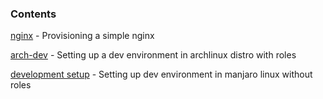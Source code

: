 ### Contents

[nginx](nginx) - Provisioning a simple nginx

[arch-dev](arch-dev) - Setting up a dev environment in archlinux distro with roles

[development setup](manjaro-setup) - Setting up dev environment in manjaro linux without roles
